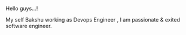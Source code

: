 Hello guys...!

My self Bakshu working as Devops Engineer , I am passionate & exited software engineer.


